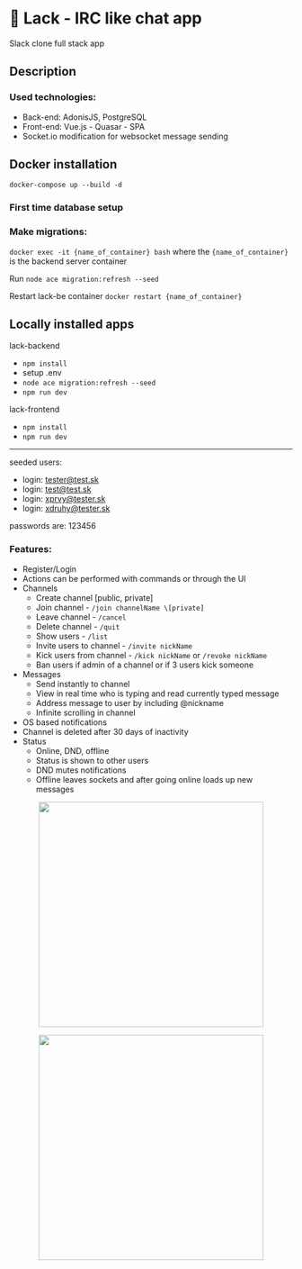 # 💬 Lack - IRC like chat app
Slack clone full stack app

## Description
### Used technologies:
- Back-end: AdonisJS, PostgreSQL
- Front-end: Vue.js - Quasar - SPA
- Socket.io modification for websocket message sending



## Docker installation
```docker-compose up --build -d```

### First time database setup
### Make migrations:

```docker exec -it {name_of_container} bash``` where the ```{name_of_container}``` is the backend server container  

Run ```node ace migration:refresh --seed```

Restart lack-be container
```docker restart {name_of_container}```

## Locally installed apps
lack-backend
- ```npm install```
- setup .env
- ```node ace migration:refresh --seed```
- ```npm run dev```

lack-frontend
- ```npm install```
- ```npm run dev```

----
seeded users:
- login: tester@test.sk
- login: test@test.sk
- login: xprvy@tester.sk
- login: xdruhy@tester.sk

passwords are: 123456

### Features:
- Register/Login
- Actions can be performed with commands or through the UI
- Channels
  - Create channel \[public, private]
  - Join channel - `/join channelName \[private]`
  - Leave channel - `/cancel`
  - Delete channel - `/quit`
  - Show users - `/list`
  - Invite users to channel - `/invite nickName`
  - Kick users from channel - `/kick nickName` or `/revoke nickName`
  - Ban users if admin of a channel or if 3 users kick someone
- Messages
  - Send instantly to channel
  - View in real time who is typing and read currently typed message
  - Address message to user by including @nickname
  - Infinite scrolling in channel
- OS based notifications
- Channel is deleted after 30 days of inactivity
- Status
  - Online, DND, offline
  - Status is shown to other users
  - DND mutes notifications
  - Offline leaves sockets and after going online loads up new messages


<p align="center"><a href="https://quasar.dev" target="_blank"><img src="https://cdn.quasar.dev/logo-v2/svg/logo-vertical.svg" width="400"></a></p>

<p align="center"><a href="https://adonisjs.com" target="_blank"><img src="https://camo.githubusercontent.com/8a6e492d3ced504699ba3a46b1eb480379efa99d2df69d8105a0d060af57d9ac/68747470733a2f2f7265732e636c6f7564696e6172792e636f6d2f61646f6e69736a732f696d6167652f75706c6f61642f715f3130302f76313535383631323836392f61646f6e69732d726561646d655f7a73637963752e6a7067" width="400"></a></p>
